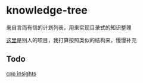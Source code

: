 # knowledge-tree

来自言而有信的计划列表，用来实现目录式的知识整理

[这里](https://github.com/xingshaocheng/architect-awesome)是别人的项目，我打算按照类似的结构来，慢慢补充

## Todo

[cpp insights](https://cppinsights.io/)
